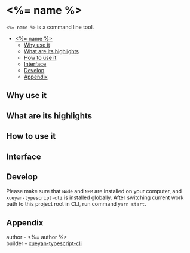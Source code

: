# <%= name %>

`<%= name %>` is a command line tool.  

- [<%= name %>](<% print('#'+name) %>)
  - [Why use it](#why-use-it)
  - [What are its highlights](#what-are-its-highlights)
  - [How to use it](#how-to-use-it)
  - [Interface](#interface)
  - [Develop](#develop)
  - [Appendix](#appendix)

## Why use it

## What are its highlights

## How to use it

## Interface

## Develop

Please make sure that `Node` and `NPM` are installed on your computer, and `xueyan-typescript-cli` is installed globally. After switching current work path to this project root in CLI, run command `yarn start`.

## Appendix

author - <%= author %>  
builder - [xueyan-typescript-cli](https://github.com/xueyan-site/xueyan-typescript-cli)  
